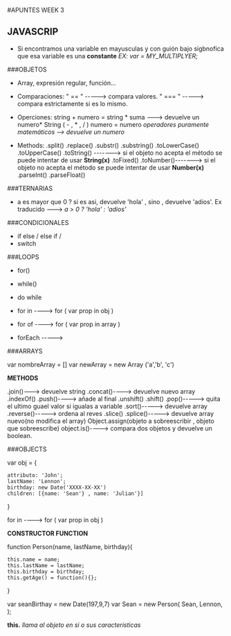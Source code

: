 #APUNTES WEEK 3

## JAVASCRIP

- Si encontramos una variable en mayusculas y con guión bajo sigbnofica que esa variable es una **constante**
*EX: var = MY_MULTIPLYER;*

###OBJETOS

- Array, expresión regular, función...

- Comparaciones:
  " == " -----> compara valores. 
  " === " -----> compara estrictamente si es lo mismo. 

- Operciones:
  string + numero = string * suma ---> devuelve un numero*
  String ( - , * ,  / ) numero = numero *operadores puramente matemáticos --> devuelve un numero*

- Methods:
  .split()
  .replace()
  .substr()
  .substring()
  .toLowerCase()
  .toUpperCase()
  .toString() -------> si el objeto no acepta el método se puede intentar de usar **String(x)**
  .toFixed()
  .toNumber()-------> si el objeto no acepta el método se puede intentar de usar **Number(x)**
  .parseInt()
  .parseFloat()


###TERNARIAS

- a es mayor que 0 ? si es asi, devuelve 'hola' , sino , devuelve 'adios'.
  Ex traducido ---> *a > 0 ? 'hola' : 'adios'*

###CONDICIONALES

- if else / else if /
- switch

###LOOPS

- for()
- while()
- do while

- for in ----> for ( var prop in obj )
- for of ----> for ( var prop in array )

- forEach -----> 


###ARRAYS

var nombreArray = []
var newArray = new Array ('a','b', 'c')

**METHODS**

.join()---> devuelve string
.concat()----> devuelve nuevo array
.indexOf()
.push()----> añade al final
.unshift()
.shift()
.pop()-----> quita el ultimo guael valor si igualas a variable 
.sort()-----> devuelve array
.reverse()-----> ordena al reves
.slice()
.splice()-----> devuelve array nuevo(no modifica el array)
Object.assign(objeto a sobreescribir , objeto que sobreescribe)
object.is()----> compara dos objetos y devuelve un boolean.



###OBJECTS

var obj = {

    attributo: 'John';
    lastName: 'Lennon';
    birthday: new Date('XXXX-XX-XX')
    children: [{name: 'Sean'} , name: 'Julian'}]

}


for in ----> for ( var prop in obj ) 

**CONSTRUCTOR FUNCTION**

function Person(name, lastName, birthday){

    this.name = name;
    this.lastName = lastName;
    this.birthday = birthday;
    this.getAge() = function(){};

}

var seanBirthay = new Date(197,9,7) 
var Sean = new Person( Sean, Lennon, );

**this.** *llama al objeto en si o sus caracteristicas*

